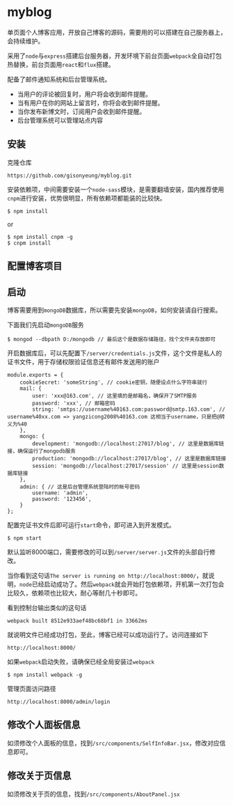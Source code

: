 # myblog
单页面个人博客应用，开放自己博客的源码，需要用的可以搭建在自己服务器上，会持续维护。

采用了`node`与`express`搭建后台服务器，开发环境下前台页面`webpack`全自动打包热替换，前台页面用`react`和`flux`搭建。

配备了邮件通知系统和后台管理系统。
* 当用户的评论被回复时，用户将会收到邮件提醒。
* 当有用户在你的网站上留言时，你将会收到邮件提醒。
* 当你发布新博文时，订阅用户会收到邮件提醒。
* 后台管理系统可以管理站点内容

## 安装

克隆仓库

```
https://github.com/gisonyeung/myblog.git
```

安装依赖项，中间需要安装一个`node-sass`模块，是需要翻墙安装，国内推荐使用`cnpm`进行安装，优势很明显，所有依赖项都能装的比较快。

```
$ npm install
```

or

```
$ npm install cnpm -g
$ cnpm install
```

## 配置博客项目


## 启动

博客需要用到`mongoDB`数据库，所以需要先安装`mongoDB`，如何安装请自行搜索。

下面我们先启动`mongoDB`服务
```
$ mongod --dbpath D:/mongodb // 最后这个是数据存储路径，找个文件夹存放即可
```

开启数据库后，可以先配置下`/server/credentials.js`文件，这个文件是私人的证书文件，用于存储权限验证信息还有邮件发送用的账户
```
module.exports = {
    cookieSecret: 'someString', // cookie密钥，随便设点什么字符串就行
    mail: {
        user: 'xxx@163.com', // 这里填的是邮箱名，确保开了SMTP服务
        password: 'xxx', // 邮箱密码
        string: 'smtps://username%40163.com:password@smtp.163.com', // username%40xx.com => yangzicong2008%40163.com 这相当于username，只是把@转义为%40
    },
    mongo: {
        development: 'mongodb://localhost:27017/blog', // 这里是数据库链接，确保运行了mongodb服务
        production: 'mongodb://localhost:27017/blog', // 这里是数据库链接
        session: 'mongodb://localhost:27017/session' // 这里是session数据库链接
    },
    admin: { // 这是后台管理系统登陆时的帐号密码
        username: 'admin', 
        password: '123456', 
    }
};
```


配置完证书文件后即可运行`start`命令，即可进入到开发模式。

```
$ npm start
```

默认监听8000端口，需要修改的可以到`/server/server.js`文件的头部自行修改。

当你看到这句话`The server is running on http://localhost:8000/`，就说明，`node`已经启动成功了。然后`webpack`就会开始打包依赖项，开机第一次打包会比较久，依赖项也比较大，耐心等耐几十秒即可。

看到控制台输出类似的这句话

```
webpack built 8512e933aef48bc68bf1 in 33662ms
```

就说明文件已经成功打包，至此，博客已经可以成功运行了。访问连接如下

```
http://localhost:8000/
```

如果`webpack`启动失败，请确保已经全局安装过`webpack`

```
$ npm install webpack -g
```

管理页面访问路径
```
http://localhost:8000/admin/login
```



## 修改个人面板信息
如须修改个人面板的信息，找到`/src/components/SelfInfoBar.jsx`，修改对应信息即可。

## 修改关于页信息
如须修改关于页的信息，找到`/src/components/AboutPanel.jsx`